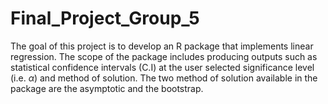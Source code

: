 # Final_Project_Group_5

The goal of this project is to develop an R package that implements linear regression. The scope of the package includes producing outputs such as statistical confidence intervals (C.I) at the user selected significance level (i.e. $\alpha$) and method of solution. The two method of solution available in the package are the asymptotic and the bootstrap.
